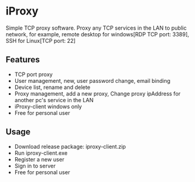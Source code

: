 # iProxy

Simple TCP proxy software. Proxy any TCP services in the LAN to public network, for example, remote desktop for windows[RDP TCP port: 3389],  SSH for Linux[TCP port: 22]

## Features

+ TCP port proxy
+ User management, new, user password  change, email binding
+ Device list, rename and delete
+ Proxy management, add a new proxy, Change proxy ipAddress for another pc's service in the LAN
+ iProxy-client windows only
+ Free for personal user

## Usage

+ Download release package: iproxy-client.zip
+ Run iproxy-client.exe
+ Register a new user
+ Sign in to server
+ Free for personal user
